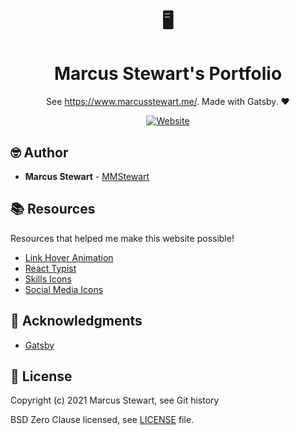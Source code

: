 <h1 align=center>🖥️</h1>
<h1 align=center> Marcus Stewart's Portfolio </h1>

<p align=center> See <a href="https://www.marcusstewart.me/">https://www.marcusstewart.me/</a>. Made with Gatsby. ❤️ </p>

<p align=center>
  <a href="https://www.marcusstewart.me/"><img alt="Website" src="https://img.shields.io/website?down_color=red&down_message=offline&up_color=green&up_message=online&url=https%3A%2F%2Fwww.marcusstewart.me%2F"></a>
</p>

## 🤓 Author

- **Marcus Stewart** - [MMStewart](https://github.com/mmstewart)

## 📚 Resources

<p>Resources that helped me make this website possible!</p>

- [Link Hover Animation](https://codepen.io/teeganlincoln/pen/bVNgBR)
- [React Typist](https://github.com/jstejada/react-typist#avgTypingDelay)
- [Skills Icons](https://icons8.com/)
- [Social Media Icons](https://fontawesome.com/)

## 💜 Acknowledgments

- [Gatsby](https://www.gatsbyjs.org/)

## 📝 License

Copyright (c) 2021<!--- -(Future Years) --> Marcus Stewart, see Git history

BSD Zero Clause licensed, see [LICENSE](LICENSE) file.

